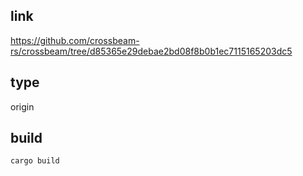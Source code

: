 ## link
https://github.com/crossbeam-rs/crossbeam/tree/d85365e29debae2bd08f8b0b1ec7115165203dc5
## type
origin
## build
```
cargo build
```


